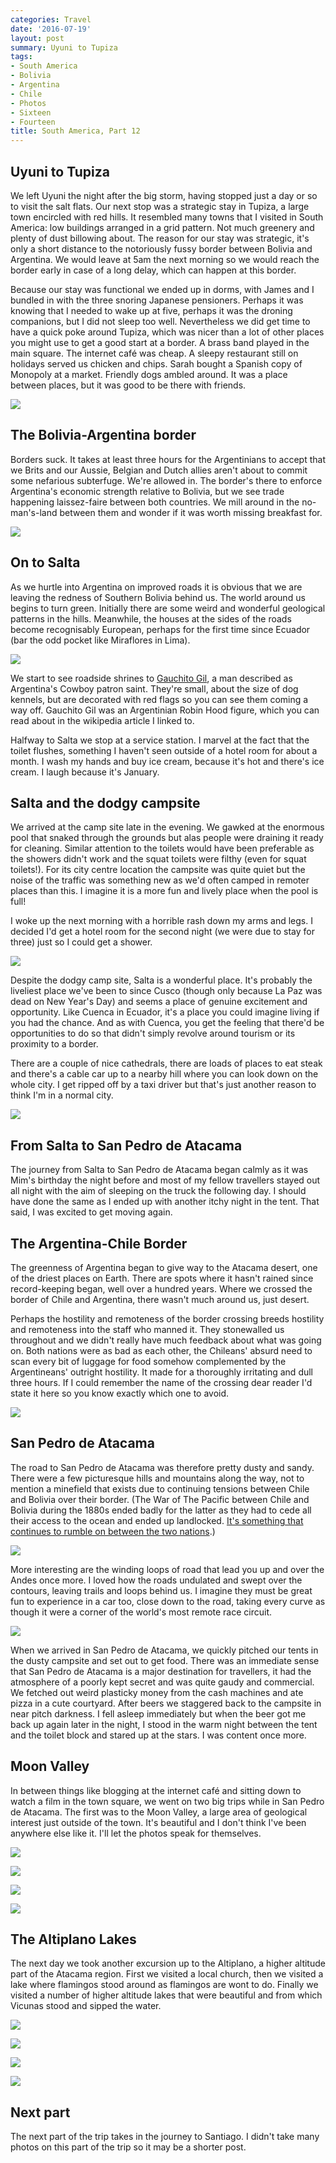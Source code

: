 ```yaml
---
categories: Travel
date: '2016-07-19'
layout: post
summary: Uyuni to Tupiza
tags:
- South America
- Bolivia
- Argentina
- Chile
- Photos
- Sixteen
- Fourteen
title: South America, Part 12
---
```


## Uyuni to Tupiza

We left Uyuni the night after the big storm, having stopped just a day or so to visit the salt flats. Our next stop was a strategic stay in Tupiza, a large town encircled with red hills. It resembled many towns that I visited in South America: low buildings arranged in a grid pattern. Not much greenery and plenty of dust billowing about. The reason for our stay was strategic, it's only a short distance to the notoriously fussy border between Bolivia and Argentina. We would leave at 5am the next morning so we would reach the border early in case of a long delay, which can happen at this border.

Because our stay was functional we ended up in dorms, with James and I bundled in with the three snoring Japanese pensioners. Perhaps it was knowing that I needed to wake up at five, perhaps it was the droning companions, but I did not sleep too well. Nevertheless we did get time to have a quick poke around Tupiza, which was nicer than a lot of other places you might use to get a good start at a border. A brass band played in the main square. The internet café was cheap. A sleepy restaurant still on holidays served us chicken and chips. Sarah bought a Spanish copy of Monopoly at a market. Friendly dogs ambled around. It was a place between places, but it was good to be there with friends.

![](/static/images/south_america/part_12/01-Red-hills-of-Tupiza.jpg)

## The Bolivia-Argentina border

Borders suck. It takes at least three hours for the Argentinians to accept that we Brits and our Aussie, Belgian and Dutch allies aren't about to commit some nefarious subterfuge. We're allowed in. The border's there to enforce Argentina's economic strength relative to Bolivia, but we see trade happening laissez-faire between both countries. We mill around in the no-man's-land between them and wonder if it was worth missing breakfast for.

![](/static/images/south_america/part_12/02-Kelly-at-the-border.jpg)

## On to Salta

As we hurtle into Argentina on improved roads it is obvious that we are leaving the redness of Southern Bolivia behind us. The world around us begins to turn green. Initially there are some weird and wonderful geological patterns in the hills. Meanwhile, the houses at the sides of the roads become recognisably European, perhaps for the first time since Ecuador (bar the odd pocket like Miraflores in Lima).

![](/static/images/south_america/part_12/03-Patterned-hills.jpg)

We start to see roadside shrines to [Gauchito Gil](https://en.wikipedia.org/wiki/Gauchito_Gil), a man described as Argentina's Cowboy patron saint. They're small, about the size of dog kennels, but are decorated with red flags so you can see them coming a way off. Gauchito Gil was an Argentinian Robin Hood figure, which you can read about in the wikipedia article I linked to.

Halfway to Salta we stop at a service station. I marvel at the fact that the toilet flushes, something I haven't seen outside of a hotel room for about a month. I wash my hands and buy ice cream, because it's hot and there's ice cream. I laugh because it's January.

## Salta and the dodgy campsite

We arrived at the camp site late in the evening. We gawked at the enormous pool that snaked through the grounds but alas people were draining it ready for cleaning. Similar attention to the toilets would have been preferable as the showers didn't work and the squat toilets were filthy (even for squat toilets!). For its city centre location the campsite was quite quiet but the noise of the traffic was something new as we'd often camped in remoter places than this. I imagine it is a more fun and lively place when the pool is full!

I woke up the next morning with a horrible rash down my arms and legs. I decided I'd get a hotel room for the second night (we were due to stay for three) just so I could get a shower.

![](/static/images/south_america/part_12/05-Ew-look-at-my-rash.jpg)

Despite the dodgy camp site, Salta is a wonderful place. It's probably the liveliest place we've been to since Cusco (though only because La Paz was dead on New Year's Day) and seems a place of genuine excitement and opportunity. Like Cuenca in Ecuador, it's a place you could imagine living if you had the chance. And as with Cuenca, you get the feeling that there'd be opportunities to do so that didn't simply revolve around tourism or its proximity to a border.

There are a couple of nice cathedrals, there are loads of places to eat steak and there's a cable car up to a nearby hill where you can look down on the whole city. I get ripped off by a taxi driver but that's just another reason to think I'm in a normal city.

![](/static/images/south_america/part_12/06-Campsite-seen-from-high-above-Salta.jpg)

## From Salta to San Pedro de Atacama

The journey from Salta to San Pedro de Atacama began calmly as it was Mim's birthday the night before and most of my fellow travellers stayed out all night with the aim of sleeping on the truck the following day. I should have done the same as I ended up with another itchy night in the tent. That said, I was excited to get moving again.

## The Argentina-Chile Border

The greenness of Argentina began to give way to the Atacama desert, one of the driest places on Earth. There are spots where it hasn't rained since record-keeping began, well over a hundred years. Where we crossed the border of Chile and Argentina, there wasn't much around us, just desert.

Perhaps the hostility and remoteness of the border crossing breeds hostility and remoteness into the staff who manned it. They stonewalled us throughout and we didn't really have much feedback about what was going on. Both nations were as bad as each other, the Chileans' absurd need to scan every bit of luggage for food somehow complemented by the Argentineans' outright hostility. It made for a thoroughly irritating and dull three hours. If I could remember the name of the crossing dear reader I'd state it here so you know exactly which one to avoid.

![](/static/images/south_america/part_12/07-Selfie-of-boredom.jpg)

## San Pedro de Atacama

The road to San Pedro de Atacama was therefore pretty dusty and sandy. There were a few picturesque hills and mountains along the way, not to mention a minefield that exists due to continuing tensions between Chile and Bolivia over their border. (The War of The Pacific between Chile and Bolivia during the 1880s ended badly for the latter as they had to cede all their access to the ocean and ended up landlocked. [It's something that continues to rumble on between the two nations](http://www.economist.com/blogs/economist-explains/2014/01/economist-explains-21).)

![](/static/images/south_america/part_12/08-On-the-way-to-San-Pedro-de-Atacama.jpg)

More interesting are the winding loops of road that lead you up and over the Andes once more. I loved how the roads undulated and swept over the contours, leaving trails and loops behind us. I imagine they must be great fun to experience in a car too, close down to the road, taking every curve as though it were a corner of the world's most remote race circuit.

![](/static/images/south_america/part_12/09-Undulating-road.jpg)

When we arrived in San Pedro de Atacama, we quickly pitched our tents in the dusty campsite and set out to get food. There was an immediate sense that San Pedro de Atacama is a major destination for travellers, it had the atmosphere of a poorly kept secret and was quite gaudy and commercial. We fetched out weird plasticky money from the cash machines and ate pizza in a cute courtyard. After beers we staggered back to the campsite in near pitch darkness. I fell asleep immediately but when the beer got me back up again later in the night, I stood in the warm night between the tent and the toilet block and stared up at the stars. I was content once more.

## Moon Valley

In between things like blogging at the internet café and sitting down to watch a film in the town square, we went on two big trips while in San Pedro de Atacama. The first was to the Moon Valley, a large area of geological interest just outside of the town. It's beautiful and I don't think I've been anywhere else like it. I'll let the photos speak for themselves.

![](/static/images/south_america/part_12/moon-valley-1.jpg)

![](/static/images/south_america/part_12/moon-valley-2.jpg)

![](/static/images/south_america/part_12/moon-valley-3.jpg)

![](/static/images/south_america/part_12/moon-valley-4.jpg)

## The Altiplano Lakes

The next day we took another excursion up to the Altiplano, a higher altitude part of the Atacama region. First we visited a local church, then we visited a lake where flamingos stood around as flamingos are wont to do. Finally we visited a number of higher altitude lakes that were beautiful and from which Vicunas stood and sipped the water.

![](/static/images/south_america/part_12/altiplano-1.jpg)

![](/static/images/south_america/part_12/altiplano-2.jpg)

![](/static/images/south_america/part_12/altiplano-3.jpg)

![](/static/images/south_america/part_12/altiplano-4.jpg)

## Next part

The next part of the trip takes in the journey to Santiago. I didn't take many photos on this part of the trip so it may be a shorter post.